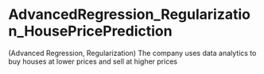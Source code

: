 # AdvancedRegression_Regularization_HousePricePrediction
(Advanced Regression, Regularization) The company uses data analytics to buy houses at lower prices and sell at higher prices
